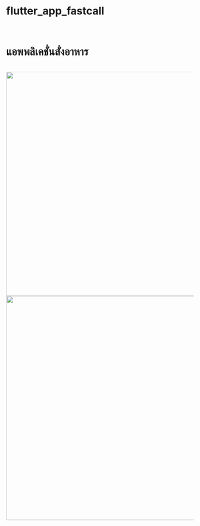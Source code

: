 # flutter_app_fastcall
<br>
<h1>แอพพลิเคชั่นสั่งอาหาร</h1>
<br>
<img src="https://user-images.githubusercontent.com/89514693/139525389-2031a36b-db2f-4e9e-911d-482a37168413.png" width="600">
<br>
<img src="https://user-images.githubusercontent.com/89514693/139525390-cd3cf5a0-bdac-44de-82aa-9009e26348df.png" width="600">

